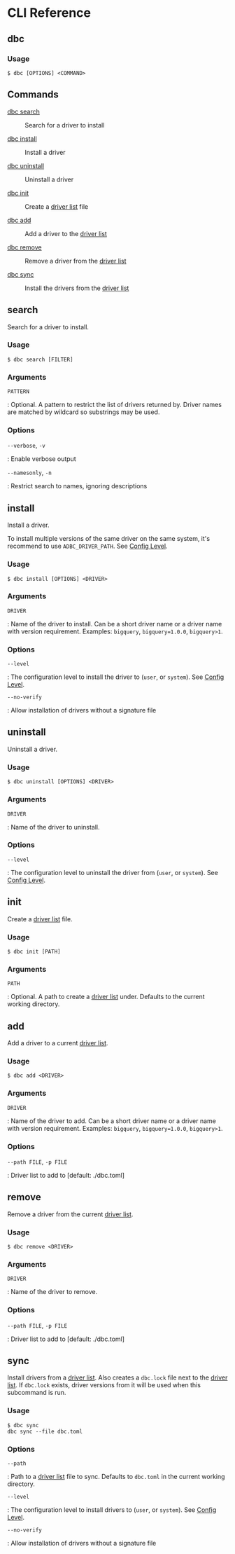 <!--
Copyright 2025 Columnar Technologies Inc.

Licensed under the Apache License, Version 2.0 (the "License");
you may not use this file except in compliance with the License.
You may obtain a copy of the License at

    http://www.apache.org/licenses/LICENSE-2.0

Unless required by applicable law or agreed to in writing, software
distributed under the License is distributed on an "AS IS" BASIS,
WITHOUT WARRANTIES OR CONDITIONS OF ANY KIND, either express or implied.
See the License for the specific language governing permissions and
limitations under the License.
-->

<!--

Notes on how this document is structured:

- mkdocs doesn't let you omit some headers from the ToC so we use inline HTML
  instead
- mkdocs supports definition lists but not with links

-->

# CLI Reference

## dbc

<h3>Usage</h3>

```console
$ dbc [OPTIONS] <COMMAND>
```

<h2>Commands</h2>

<dl class="cli-overview">
<dt><a href="#search">dbc search</a></dt><dd><p>Search for a driver to install</p></dd>
<dt><a href="#install">dbc install</a></dt><dd><p>Install a driver</p></dd>
<dt><a href="#uninstall">dbc uninstall</a></dt><dd><p>Uninstall a driver</p></dd>
<dt><a href="#init">dbc init</a></dt><dd><p>Create a <a href="../../concepts/driver_list/">driver list</a> file</p></dd>
<dt><a href="#add">dbc add</a></dt><dd><p>Add a driver to the <a href="../../concepts/driver_list/">driver list</a></p></dd>
<dt><a href="#remove">dbc remove</a></dt><dd><p>Remove a driver from the <a href="../../concepts/driver_list/">driver list</a></p></dd>
<dt><a href="#sync">dbc sync</a></dt><dd><p>Install the drivers from the <a href="../../concepts/driver_list/">driver list</a></p></dd>
</dl>

## search

Search for a driver to install.

<h3>Usage</h3>

```console
$ dbc search [FILTER]
```

<h3>Arguments</h3>

`PATTERN`

:   Optional. A pattern to restrict the list of drivers returned by. Driver names are matched by wildcard so substrings may be used.

<h3>Options</h3>

`--verbose`, `-v`

:   Enable verbose output

`--namesonly`, `-n`

:   Restrict search to names, ignoring descriptions

## install

Install a driver.

To install multiple versions of the same driver on the same system, it's recommend to use `ADBC_DRIVER_PATH`. See [Config Level](config_level.md).

<h3>Usage</h3>

```console
$ dbc install [OPTIONS] <DRIVER>
```

<h3>Arguments</h3>

`DRIVER`

:   Name of the driver to install. Can be a short driver name or a driver name with version requirement. Examples: `bigquery`, `bigquery=1.0.0`, `bigquery>1`.

<h3>Options</h3>

`--level`

:   The configuration level to install the driver to (`user`, or `system`). See [Config Level](config_level.md).

`--no-verify`

:   Allow installation of drivers without a signature file

## uninstall

Uninstall a driver.

<h3>Usage</h3>

```console
$ dbc uninstall [OPTIONS] <DRIVER>
```

<h3>Arguments</h3>

`DRIVER`

:   Name of the driver to uninstall.

<h3>Options</h3>

`--level`

:   The configuration level to uninstall the driver from (`user`, or `system`). See [Config Level](config_level.md).

## init

Create a [driver list](../concepts/driver_list.md) file.

<h3>Usage</h3>

```console
$ dbc init [PATH]
```

<h3>Arguments</h3>

`PATH`

:   Optional. A path to create a [driver list](../concepts/driver_list.md) under. Defaults to the current working directory.

## add

Add a driver to a current [driver list](../concepts/driver_list.md).

<h3>Usage</h3>

```console
$ dbc add <DRIVER>
```

<h3>Arguments</h3>

`DRIVER`

:   Name of the driver to add. Can be a short driver name or a driver name with version requirement. Examples: `bigquery`, `bigquery=1.0.0`, `bigquery>1`.

<h3>Options</h3>

`--path FILE`, `-p FILE`

:   Driver list to add to [default: ./dbc.toml]

## remove

Remove a driver from the current [driver list](../concepts/driver_list.md).

<h3>Usage</h3>

```console
$ dbc remove <DRIVER>
```

<h3>Arguments</h3>

`DRIVER`

:   Name of the driver to remove.

<h3>Options</h3>

`--path FILE`, `-p FILE`

:   Driver list to add to [default: ./dbc.toml]

## sync

Install drivers from a [driver list](../concepts/driver_list.md).
Also creates a `dbc.lock` file next to the [driver list](../concepts/driver_list.md).
If `dbc.lock` exists, driver versions from it will be used when this subcommand is run.

<h3>Usage</h3>

```console
$ dbc sync
dbc sync --file dbc.toml
```

<h3>Options</h3>

`--path`

:   Path to a [driver list](../concepts/driver_list.md) file to sync. Defaults to `dbc.toml` in the current working directory.

`--level`

:   The configuration level to install drivers to (`user`, or `system`). See [Config Level](config_level.md).

`--no-verify`

:   Allow installation of drivers without a signature file
